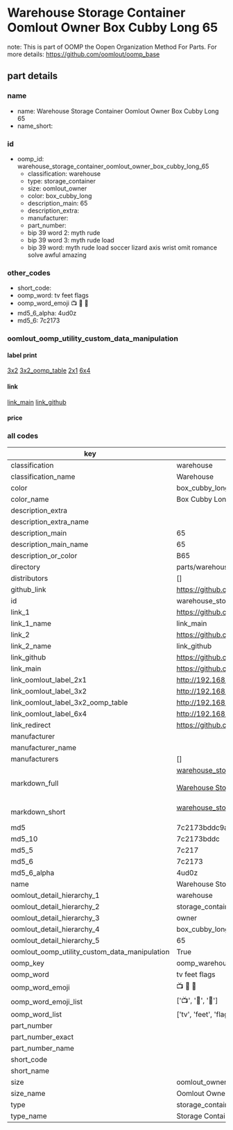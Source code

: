 # Warehouse Storage Container Oomlout Owner Box Cubby Long 65  

note: This is part of OOMP the Oopen Organization Method For Parts. For more details: https://github.com/oomlout/oomp_base

##  part details
  







### name
* name: Warehouse Storage Container Oomlout Owner Box Cubby Long 65
* name_short: 
### id
* oomp_id: warehouse_storage_container_oomlout_owner_box_cubby_long_65
  * classification: warehouse
  * type: storage_container
  * size: oomlout_owner
  * color: box_cubby_long
  * description_main: 65
  * description_extra: 
  * manufacturer: 
  * part_number: 
  * bip 39 word 2: myth rude
  * bip 39 word 3: myth rude load
  * bip 39 word: myth rude load soccer lizard axis wrist omit romance solve awful amazing

### other_codes
* short_code: 
* oomp_word: tv feet flags
* oomp_word_emoji :tv: :feet: :flags:
* md5_6_alpha: 4ud0z
* md5_6: 7c2173






### oomlout_oomp_utility_custom_data_manipulation
#### label print
[3x2](http://192.168.1.245:1112/?label=oomp%204ud0z)
[3x2_oomp_table](http://192.168.1.108:1112/?label=oomp%204ud0z)
[2x1](http://192.168.1.242:1112/?label=oomp%204ud0z)
[6x4](http://192.168.1.55:1112/?label=oomp%204ud0z)    

#### link

[link_main](https://github.com/oomlout/oomlout_oomp_version_1_messy/tree/main/parts/warehouse_storage_container_oomlout_owner_box_cubby_long_65) [link_github](https://github.com/oomlout/oomlout_oomp_version_1_messy/tree/main/parts/warehouse_storage_container_oomlout_owner_box_cubby_long_65)                             

#### price







### all codes 
| key | value |  
| --- | --- |  
| classification | warehouse |  
| classification_name | Warehouse |  
| color | box_cubby_long |  
| color_name | Box Cubby Long |  
| description_extra |  |  
| description_extra_name |  |  
| description_main | 65 |  
| description_main_name | 65 |  
| description_or_color | B65 |  
| directory | parts/warehouse_storage_container_oomlout_owner_box_cubby_long_65 |  
| distributors | [] |  
| github_link | https://github.com/oomlout/oomlout_oomp_part_src/tree/main/parts/warehouse_storage_container_oomlout_owner_box_cubby_long_65 |  
| id | warehouse_storage_container_oomlout_owner_box_cubby_long_65 |  
| link_1 | https://github.com/oomlout/oomlout_oomp_version_1_messy/tree/main/parts/warehouse_storage_container_oomlout_owner_box_cubby_long_65 |  
| link_1_name | link_main |  
| link_2 | https://github.com/oomlout/oomlout_oomp_version_1_messy/tree/main/parts/warehouse_storage_container_oomlout_owner_box_cubby_long_65 |  
| link_2_name | link_github |  
| link_github | https://github.com/oomlout/oomlout_oomp_version_1_messy/tree/main/parts/warehouse_storage_container_oomlout_owner_box_cubby_long_65 |  
| link_main | https://github.com/oomlout/oomlout_oomp_version_1_messy/tree/main/parts/warehouse_storage_container_oomlout_owner_box_cubby_long_65 |  
| link_oomlout_label_2x1 | http://192.168.1.242:1112/?label=oomp%204ud0z |  
| link_oomlout_label_3x2 | http://192.168.1.245:1112/?label=oomp%204ud0z |  
| link_oomlout_label_3x2_oomp_table | http://192.168.1.108:1112/?label=oomp%204ud0z |  
| link_oomlout_label_6x4 | http://192.168.1.55:1112/?label=oomp%204ud0z |  
| link_redirect | https://github.com/oomlout/oomlout_oomp_version_1_messy/tree/main/parts/warehouse_storage_container_oomlout_owner_box_cubby_long_65 |  
| manufacturer |  |  
| manufacturer_name |  |  
| manufacturers | [] |  
| markdown_full | [warehouse_storage_container_oomlout_owner_box_cubby_long_65](none)<br>[](none)<br>[Warehouse Storage Container Oomlout Owner Box Cubby Long 65](none)<br><br> |  
| markdown_short | [warehouse_storage_container_oomlout_owner_box_cubby_long_65](none)<br><br> |  
| md5 | 7c2173bddc9a7fcc43c16cdd05ef3c94 |  
| md5_10 | 7c2173bddc |  
| md5_5 | 7c217 |  
| md5_6 | 7c2173 |  
| md5_6_alpha | 4ud0z |  
| name | Warehouse Storage Container Oomlout Owner Box Cubby Long 65 |  
| oomlout_detail_hierarchy_1 | warehouse |  
| oomlout_detail_hierarchy_2 | storage_container |  
| oomlout_detail_hierarchy_3 | owner |  
| oomlout_detail_hierarchy_4 | box_cubby_long |  
| oomlout_detail_hierarchy_5 | 65 |  
| oomlout_oomp_utility_custom_data_manipulation | True |  
| oomp_key | oomp_warehouse_storage_container_oomlout_owner_box_cubby_long_65 |  
| oomp_word | tv feet flags |  
| oomp_word_emoji | :tv: :feet: :flags: |  
| oomp_word_emoji_list | [':tv:', ':feet:', ':flags:'] |  
| oomp_word_list | ['tv', 'feet', 'flags'] |  
| part_number |  |  
| part_number_exact |  |  
| part_number_name |  |  
| short_code |  |  
| short_name |  |  
| size | oomlout_owner |  
| size_name | Oomlout Owner |  
| type | storage_container |  
| type_name | Storage Container |  
